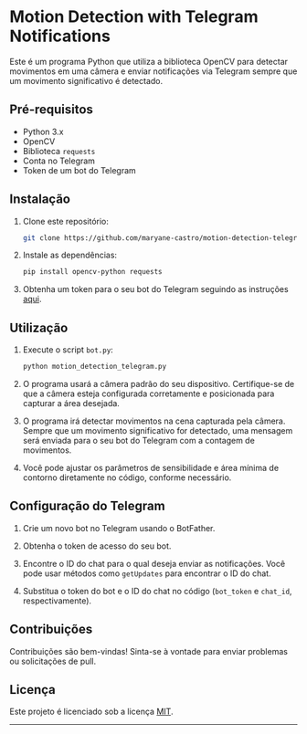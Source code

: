 

# Motion Detection with Telegram Notifications

Este é um programa Python que utiliza a biblioteca OpenCV para detectar movimentos em uma câmera e enviar notificações via Telegram sempre que um movimento significativo é detectado.

## Pré-requisitos

- Python 3.x
- OpenCV
- Biblioteca `requests`
- Conta no Telegram
- Token de um bot do Telegram

## Instalação

1. Clone este repositório:

    ```bash
    git clone https://github.com/maryane-castro/motion-detection-telegramBOT.git
    ```

2. Instale as dependências:

    ```bash
    pip install opencv-python requests
    ```

3. Obtenha um token para o seu bot do Telegram seguindo as instruções [aqui](https://core.telegram.org/bots#botfather).

## Utilização

1. Execute o script `bot.py`:

    ```bash
    python motion_detection_telegram.py
    ```

2. O programa usará a câmera padrão do seu dispositivo. Certifique-se de que a câmera esteja configurada corretamente e posicionada para capturar a área desejada.

3. O programa irá detectar movimentos na cena capturada pela câmera. Sempre que um movimento significativo for detectado, uma mensagem será enviada para o seu bot do Telegram com a contagem de movimentos.

4. Você pode ajustar os parâmetros de sensibilidade e área mínima de contorno diretamente no código, conforme necessário.

## Configuração do Telegram

1. Crie um novo bot no Telegram usando o BotFather.

2. Obtenha o token de acesso do seu bot.

3. Encontre o ID do chat para o qual deseja enviar as notificações. Você pode usar métodos como `getUpdates` para encontrar o ID do chat.

4. Substitua o token do bot e o ID do chat no código (`bot_token` e `chat_id`, respectivamente).

## Contribuições

Contribuições são bem-vindas! Sinta-se à vontade para enviar problemas ou solicitações de pull.

## Licença

Este projeto é licenciado sob a licença [MIT](https://opensource.org/licenses/MIT).

---

